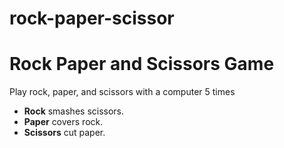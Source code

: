 # rock-paper-scissor
<h1>Rock Paper and Scissors Game</h1>
<p>Play rock, paper, and scissors with a computer 5 times</p>
<ul>
    <li><strong>Rock</strong> smashes scissors.</li>
    <li><strong>Paper</strong> covers rock.</li>
    <li><strong>Scissors</strong> cut paper.</li>
</ul>